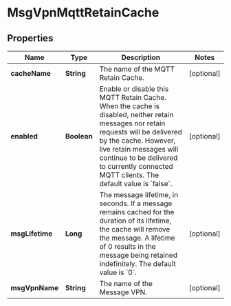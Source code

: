 
# MsgVpnMqttRetainCache

## Properties
Name | Type | Description | Notes
------------ | ------------- | ------------- | -------------
**cacheName** | **String** | The name of the MQTT Retain Cache. |  [optional]
**enabled** | **Boolean** | Enable or disable this MQTT Retain Cache. When the cache is disabled, neither retain messages nor retain requests will be delivered by the cache. However, live retain messages will continue to be delivered to currently connected MQTT clients. The default value is &#x60;false&#x60;. |  [optional]
**msgLifetime** | **Long** | The message lifetime, in seconds. If a message remains cached for the duration of its lifetime, the cache will remove the message. A lifetime of 0 results in the message being retained indefinitely. The default value is &#x60;0&#x60;. |  [optional]
**msgVpnName** | **String** | The name of the Message VPN. |  [optional]



